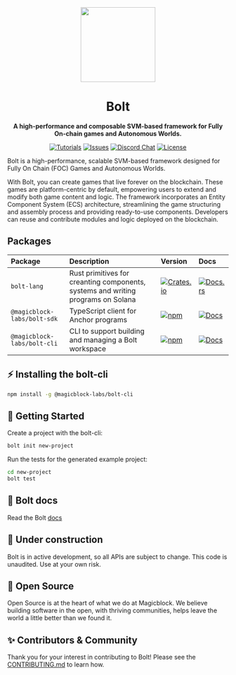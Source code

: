 <div align="center">

  <img height="170x" src="https://book.boltengine.gg/images/bolt.png" />
  

  <h1>Bolt</h1>

  <p>
    <strong>A high-performance and composable SVM-based framework for Fully On-chain games and Autonomous Worlds. </strong>
  </p>

  <p>
    <a href="https://book.boltengine.gg"><img alt="Tutorials" src="https://img.shields.io/badge/docs-tutorials-blueviolet" /></a>
    <a href="https://github.com/magicblock-labs/bolt/issues"><img alt="Issues" src="https://img.shields.io/github/issues/magicblock-labs/bolt?color=blueviolet" /></a>
    <a href="https://discord.com/invite/MBkdC3gxcv"><img alt="Discord Chat" src="https://img.shields.io/discord/943797222162726962?color=blueviolet" /></a>
    <a href="https://opensource.org/licenses/MIT"><img alt="License" src="https://img.shields.io/github/license/magicblock-labs/bolt?color=blueviolet" /></a>
  </p>

</div>

Bolt is a high-performance, scalable SVM-based framework designed for Fully On Chain (FOC) Games and Autonomous Worlds.

With Bolt, you can create games that live forever on the blockchain. These games are platform-centric by default, empowering users to extend and modify both game content and logic. The framework incorporates an Entity Component System (ECS) architecture, streamlining the game structuring and assembly process and providing ready-to-use components. Developers can reuse and contribute modules and logic deployed on the blockchain.

## Packages

| Package                     | Description                                                                      | Version                                                                                                                                  | Docs                                                                                                            |
|:----------------------------|:---------------------------------------------------------------------------------|:-----------------------------------------------------------------------------------------------------------------------------------------|:----------------------------------------------------------------------------------------------------------------|
| `bolt-lang`                 | Rust primitives for creanting components, systems and writing programs on Solana | [![Crates.io](https://img.shields.io/crates/v/bolt-lang?color=blue)](https://crates.io/crates/bolt-lang)                                 | [![Docs.rs](https://img.shields.io/badge/docs-tutorials-blue)](https://book.boltengine.gg/)                                    |
| `@magicblock-labs/bolt-sdk` | TypeScript client for Anchor programs                                            | [![npm](https://img.shields.io/npm/v/@magicblock-labs/bolt-sdk.svg?color=blue)](https://www.npmjs.com/package/@magicblock-labs/bolt-sdk)         | [![Docs](https://img.shields.io/badge/docs-tutorials-blue)](https://book.boltengine.gg/getting_started/world_program.html#typescript-sdk-installation)     |
| `@magicblock-labs/bolt-cli` | CLI to support building and managing a Bolt workspace                            | [![npm](https://img.shields.io/npm/v/@magicblock-labs/bolt-cli.svg?color=blue)](https://www.npmjs.com/package/@magicblock-labs/bolt-cli) | [![Docs](https://img.shields.io/badge/docs-tutorials-blue)](https://book.boltengine.gg/getting_started/installation.html) |

## ⚡️ Installing the bolt-cli

```bash
npm install -g @magicblock-labs/bolt-cli
```

## 🔩️ Getting Started

Create a project with the bolt-cli:

```bash
bolt init new-project
```

Run the tests for the generated example project:

```bash
cd new-project
bolt test
```

## 📘 Bolt docs

Read the Bolt [docs](https://docs.magicblock.gg/BOLT/Introduction/introduction)


## 🚧 Under construction

Bolt is in active development, so all APIs are subject to change.
This code is unaudited. Use at your own risk.

## 💚 Open Source

Open Source is at the heart of what we do at Magicblock. We believe building software in the open, with thriving communities, helps leave the world a little better than we found it.


## ✨ Contributors & Community

Thank you for your interest in contributing to Bolt!
Please see the [CONTRIBUTING.md](./CONTRIBUTING.md) to learn how.

